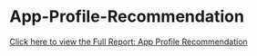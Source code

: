 # App-Profile-Recommendation

[Click here to view the Full Report: App Profile Recommendation](https://nbviewer.jupyter.org/github/stephentaul22/App-Profile-Recommendation/blob/main/App%20Profile%20Recommendation%20%7C%20Guided%20Project%201.ipynb)
